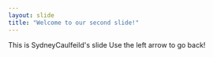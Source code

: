 ```yaml
---
layout: slide
title: "Welcome to our second slide!"
---
```

This is SydneyCaulfeild's slide
Use the left arrow to go back!
